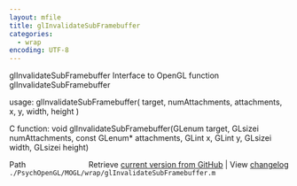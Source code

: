 ```yaml
---
layout: mfile
title: glInvalidateSubFramebuffer
categories:
  - wrap
encoding: UTF-8
---
```


glInvalidateSubFramebuffer  Interface to OpenGL function glInvalidateSubFramebuffer

usage:  glInvalidateSubFramebuffer( target, numAttachments, attachments, x, y, width, height )

C function:  void glInvalidateSubFramebuffer(GLenum target, GLsizei numAttachments, const GLenum\* attachments, GLint x, GLint y, GLsizei width, GLsizei height)


<div class="code_header" style="text-align:right;">
  <span style="float:left;">Path&nbsp;&nbsp;</span> <span class="counter">Retrieve <a href=
  "https://raw.github.com/Psychtoolbox-3/Psychtoolbox-3/beta/./PsychOpenGL/MOGL/wrap/glInvalidateSubFramebuffer.m">current version from GitHub</a> | View <a href=
  "https://github.com/Psychtoolbox-3/Psychtoolbox-3/commits/beta/./PsychOpenGL/MOGL/wrap/glInvalidateSubFramebuffer.m">changelog</a></span>
</div>
<div class="code">
  <code>./PsychOpenGL/MOGL/wrap/glInvalidateSubFramebuffer.m</code>
</div>
